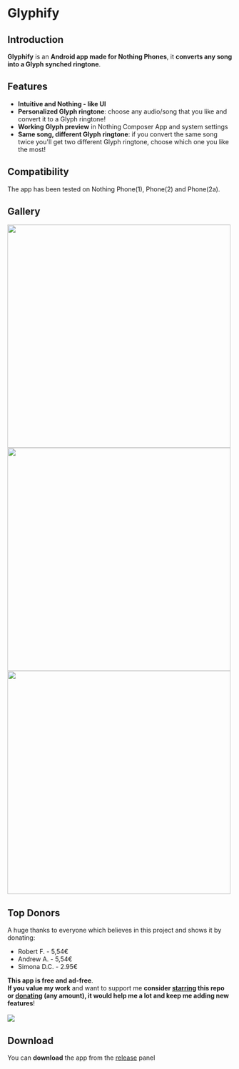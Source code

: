 # Glyphify
## Introduction
**Glyphify** is an **Android app made for Nothing Phones**, it **converts any song into a Glyph synched ringtone**.

## Features
- **Intuitive and Nothing - like UI**
- **Personalized Glyph ringtone**: choose any audio/song that you like and convert it to a Glyph ringtone!
- **Working Glyph preview** in Nothing Composer App and system settings
- **Same song, different Glyph ringtone**: if you convert the same song twice you'll get two different Glyph ringtone, choose which one you like the most!

## Compatibility
The app has been tested on Nothing Phone(1), Phone(2) and Phone(2a).

## Gallery
<img src="https://github.com/Fr4nKB/Glyphify/assets/70409297/18bd8c93-26a2-4406-91f6-72f0e661afca" height="500">
<img src="https://github.com/Fr4nKB/Glyphify/assets/70409297/717faf02-2fb6-4b17-a830-7fdcf703c171" height="500">
<img src="https://github.com/Fr4nKB/Glyphify/assets/70409297/ce6383ea-801d-4dae-b277-458439c64941" height="500">

## Top Donors

A huge thanks to everyone which believes in this project and shows it by donating:
-  Robert F. - 5,54€
-  Andrew A. - 5,54€
-  Simona D.C. - 2.95€


**This app is free and ad-free**.\
**If you value my work** and want to support me **consider <ins>starring</ins> this repo or <ins>donating</ins> (any amount), it would help me a lot and keep me adding new features**!
<br><br>
[![](https://www.paypalobjects.com/en_US/i/btn/btn_donateCC_LG.gif)](https://www.paypal.com/donate/?hosted_button_id=HJU8Y7F34Z6TL)

## Download

You can **download** the app from the [release](https://github.com/Fr4nKB/Glyphify/releases/latest) panel
